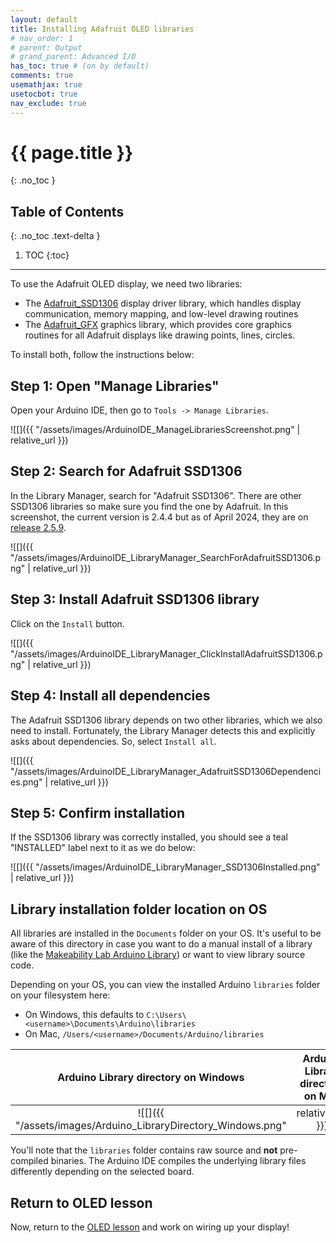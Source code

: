 ```yaml
---
layout: default
title: Installing Adafruit OLED libraries
# nav_order: 1
# parent: Output
# grand_parent: Advanced I/O
has_toc: true # (on by default)
comments: true
usemathjax: true
usetocbot: true
nav_exclude: true
---
```

# {{ page.title }}
{: .no_toc }

## Table of Contents
{: .no_toc .text-delta }

1. TOC
{:toc}
---

To use the Adafruit OLED display, we need two libraries:

- The [Adafruit_SSD1306](https://github.com/adafruit/Adafruit_SSD1306) display driver library, which handles display communication, memory mapping, and low-level drawing routines
- The [Adafruit_GFX](https://github.com/adafruit/Adafruit-GFX-Library) graphics library, which provides core graphics routines for all Adafruit displays like drawing points, lines, circles. 

To install both, follow the instructions below:

## Step 1: Open "Manage Libraries"

Open your Arduino IDE, then go to `Tools -> Manage Libraries`.

![[]({{ "/assets/images/ArduinoIDE_ManageLibrariesScreenshot.png" | relative_url }})

## Step 2: Search for Adafruit SSD1306

In the Library Manager, search for "Adafruit SSD1306". There are other SSD1306 libraries so make sure you find the one by Adafruit. In this screenshot, the current version is 2.4.4 but as of April 2024, they are on [release 2.5.9](https://github.com/adafruit/Adafruit_SSD1306/releases).

![[]({{ "/assets/images/ArduinoIDE_LibraryManager_SearchForAdafruitSSD1306.png" | relative_url }})

## Step 3: Install Adafruit SSD1306 library
Click on the `Install` button.

![[]({{ "/assets/images/ArduinoIDE_LibraryManager_ClickInstallAdafruitSSD1306.png" | relative_url }})

## Step 4: Install all dependencies

The Adafruit SSD1306 library depends on two other libraries, which we also need to install. Fortunately, the Library Manager detects this and explicitly asks about dependencies. So, select `Install all`.

![[]({{ "/assets/images/ArduinoIDE_LibraryManager_AdafruitSSD1306Dependencies.png" | relative_url }})

<!-- The Arduino IDE Library Manager let's library designers to identify other library dependencies in their metadata. This allows the IDE to ask users about dependencies automatically.  -->

## Step 5: Confirm installation

If the SSD1306 library was correctly installed, you should see a teal "INSTALLED" label next to it as we do below:

![[]({{ "/assets/images/ArduinoIDE_LibraryManager_SSD1306Installed.png" | relative_url }})

## Library installation folder location on OS

All libraries are installed in the `Documents` folder on your OS. It's useful to be aware of this directory in case you want to do a manual install of a library (like the [Makeability Lab Arduino Library](https://github.com/makeabilitylab/arduino/tree/master/MakeabilityLab_Arduino_Library)) or want to view library source code. 

Depending on your OS, you can view the installed Arduino `libraries` folder on your filesystem here:

- On Windows, this defaults to `C:\Users\<username>\Documents\Arduino\libraries`
- On Mac, `/Users/<username>/Documents/Arduino/libraries`

| Arduino Library directory on Windows | Arduino Library directory on Mac |
|:------------------------------------:|:--------------------------------:|
| ![[]({{ "/assets/images/Arduino_LibraryDirectory_Windows.png" | relative_url }}) | ![[]({{ "/assets/images/Arduino_LibraryDirectory_Mac.png" | relative_url }}) |

You'll note that the `libraries` folder contains raw source and **not** pre-compiled binaries. The Arduino IDE compiles the underlying library files differently depending on the selected board.

## Return to OLED lesson

Now, return to the [OLED lesson](oled.md) and work on wiring up your display!